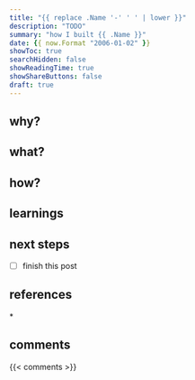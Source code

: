 ```yaml
---
title: "{{ replace .Name '-' ' ' | lower }}"
description: "TODO"
summary: "how I built {{ .Name }}"
date: {{ now.Format "2006-01-02" }}
showToc: true
searchHidden: false
showReadingTime: true
showShareButtons: false
draft: true
---
```


## why?

## what?

## how?
    
## learnings

## next steps

- [ ] finish this post

## references

\*

## comments

{{< comments >}}
